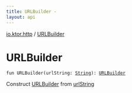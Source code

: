 ```yaml
---
title: URLBuilder - 
layout: api
---
```


<div class='api-docs-breadcrumbs'><a href="index.html">io.ktor.http</a> / <a href="./-u-r-l-builder.html">URLBuilder</a></div>

# URLBuilder

<div class="signature"><code><span class="keyword">fun </span><span class="identifier">URLBuilder</span><span class="symbol">(</span><span class="parameterName" id="io.ktor.http$URLBuilder(kotlin.String)/urlString">urlString</span><span class="symbol">:</span>&nbsp;<a href="https://kotlinlang.org/api/latest/jvm/stdlib/kotlin/-string/index.html"><span class="identifier">String</span></a><span class="symbol">)</span><span class="symbol">: </span><a href="-u-r-l-builder/index.html"><span class="identifier">URLBuilder</span></a></code></div>

Construct <a href="-u-r-l-builder/index.html">URLBuilder</a> from <a href="-u-r-l-builder.html#io.ktor.http$URLBuilder(kotlin.String)/urlString">urlString</a>


